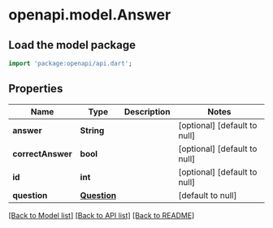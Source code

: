 # openapi.model.Answer

## Load the model package
```dart
import 'package:openapi/api.dart';
```

## Properties
Name | Type | Description | Notes
------------ | ------------- | ------------- | -------------
**answer** | **String** |  | [optional] [default to null]
**correctAnswer** | **bool** |  | [optional] [default to null]
**id** | **int** |  | [optional] [default to null]
**question** | [**Question**](Question.md) |  | [default to null]

[[Back to Model list]](../README.md#documentation-for-models) [[Back to API list]](../README.md#documentation-for-api-endpoints) [[Back to README]](../README.md)



